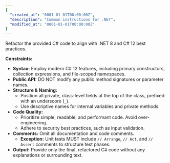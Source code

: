 ```yaml
---
{
  "created_at": "0001-01-01T00:00:00Z",
  "description": "Common instructions for .NET",
  "modified_at": "0001-01-01T00:00:00Z"
}
---
```

Refactor the provided C# code to align with .NET 8 and C# 12 best practices.

**Constraints:**

- **Syntax:** Employ modern C# 12 features, including primary constructors, collection expressions, and file-scoped namespaces.
- **Public API:** DO NOT modify any public method signatures or parameter names.
- **Structure & Naming:**
    - Position all private, class-level fields at the top of the class, prefixed with an underscore (`_`).
    - Use descriptive names for internal variables and private methods.
- **Code Quality:**
    - Prioritize simple, readable, and performant code. Avoid over-engineering.
    - Adhere to security best practices, such as input validation.
- **Comments:** Omit all documentation and code comments.
    - **Exception:** Unit tests MUST include `// Arrange`, `// Act`, and `// Assert` comments to structure test phases.
- **Output:** Provide only the final, refactored C# code without any explanations or surrounding text.